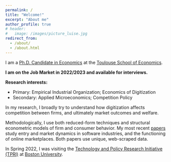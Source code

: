 ```yaml
---
permalink: /
title: "Welcome!"
excerpt: "About me"
author_profile: true
# header:
#   image: /images/picture_luise.jpg 
redirect_from: 
  - /about/
  - /about.html
---
```



I am a [Ph.D. Candidate in Economics](https://www.tse-fr.eu/people/luise-eisfeld) at the [Toulouse School of Economics](https://www.tse-fr.eu). 

**I am on the Job Market in 2022/2023 and available for interviews.**

**Research interests:**
* Primary: Empirical Industrial Organization; Economics of Digitization
* Secondary: Applied Microeconomics; Competition Policy

In my research, I broadly try to understand how digitization affects competition between firms, and ultimately market outcomes and welfare. 

Methodologically, I use both reduced-form techniques and structural econometric models of firm and consumer behavior. My most recent [papers](https://luiseeisfeld.github.io/research/) study entry and market dynamics in software industries, and the functioning of online marketplaces. Both papers use unique, web-scraped data.

In Spring 2022, I was visiting the [Technology and Policy Research Initiative (TPRI)](https://sites.bu.edu/tpri/) at [Boston University](https://www.bu.edu).

